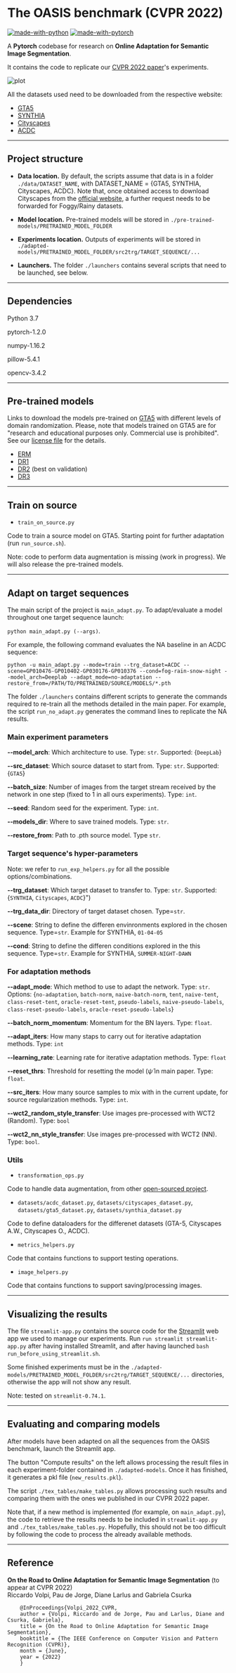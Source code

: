 # The OASIS benchmark (CVPR 2022)

[![made-with-python](https://img.shields.io/badge/made%20with-python-blue.svg)](https://www.python.org/)
[![made-with-pytorch](https://img.shields.io/badge/made%20with-pytorch-red.svg)](https://pytorch.org)

A **Pytorch** codebase for research on **Online Adaptation for Semantic Image Segmentation**.

It contains the code to replicate our [CVPR 2022 paper](https://arxiv.org/abs/2203.16195)'s experiments.

![plot](./front_image.png)

All the datasets used need to be downloaded from the respective website:

- [GTA5](https://download.visinf.tu-darmstadt.de/data/from_games/)
- [SYNTHIA](http://synthia-dataset.net/downloads/)
- [Cityscapes](https://www.cityscapes-dataset.com)
- [ACDC](https://acdc.vision.ee.ethz.ch/login?target=%2Fdownload)

---

## Project structure

- **Data location.** By default, the scripts assume that data is in a folder `./data/DATASET_NAME`, with DATASET_NAME = {GTA5, SYNTHIA, Cityscapes, ACDC}. Note that, once obtained access to download Cityscapes from the [official website](https://www.cityscapes-dataset.com), a further request needs to be forwarded for Foggy/Rainy datasets. 

- **Model location.** Pre-trained models will be stored in `./pre-trained-models/PRETRAINED_MODEL_FOLDER`

- **Experiments location.** Outputs of experiments will be stored in `./adapted-models/PRETRAINED_MODEL_FOLDER/src2trg/TARGET_SEQUENCE/...`

- **Launchers.** The folder `./launchers` contains several scripts that need to be launched, see below.

---

## Dependencies

Python 3.7

pytorch-1.2.0

numpy-1.16.2

pillow-5.4.1

opencv-3.4.2

---

## Pre-trained models

Links to download the models pre-trained on [GTA5](https://download.visinf.tu-darmstadt.de/data/from_games/) with different levels of domain randomization. Please, note that models trained on GTA5 are for "research and educational purposes only. Commercial use is prohibited". See our [license file](https://github.com/naver/oasis/blob/master/LICENSE-OASIS.txt) for the details.

- [ERM](https://download.europe.naverlabs.com/oasis/erm_model.pth) 
- [DR1](https://download.europe.naverlabs.com/oasis/dr1_model.pth)
- [DR2](https://download.europe.naverlabs.com/oasis/dr2_model.pth) (best on validation)
- [DR3](https://download.europe.naverlabs.com/oasis/dr3_model.pth)

---

## Train on source

- `train_on_source.py`

Code to train a source model on GTA5. Starting point for further adaptation (run `run_source.sh`).

Note: code to perform data augmentation is missing (work in progress). We will also release the pre-trained models.

---

## Adapt on target sequences

The main script of the project is `main_adapt.py`. To adapt/evaluate a model throughout one target sequence launch:

`python main_adapt.py (--args)`. 

For example, the following command evaluates the NA baseline in an ACDC sequence:

`python -u main_adapt.py --mode=train --trg_dataset=ACDC --scene=GP010476-GP010402-GP030176-GP010376 --cond=fog-rain-snow-night --model_arch=Deeplab --adapt_mode=no-adaptation --restore_from=/PATH/TO/PRETRAINED/SOURCE/MODELS/*.pth`

The folder `./launchers` contains different scripts to generate the commands required to re-train all the methods detailed in the main paper. For example, the script `run_no_adapt.py` generates the command lines to replicate the NA results. 

### Main experiment parameters

   **--model_arch**: Which architecture to use. Type: `str`. Supported: {`DeepLab`}
   
   **--src_dataset**: Which source dataset to start from. Type: `str`. Supported: {`GTA5`}
	
   **--batch_size**: Number of images from the target stream received by the network in one step (fixed to 1 in all ours experiments). Type: `int`.
   
   **--seed**: Random seed for the experiment. Type: `int`.
	
   
   **--models_dir**: Where to save trained models. Type: `str`.
   
   **--restore_from**: Path to .pth source model. Type `str`.

### Target sequence's hyper-parameters

Note: we refer to `run_exp_helpers.py` for all the possible options/combinations.

   **--trg_dataset**: Which target dataset to transfer to. Type: `str`. Supported: {`SYNTHIA`, `Cityscapes`, `ACDC`}")
	
   **--trg_data_dir**: Directory of target dataset chosen. Type=`str`.
	
   **--scene**: String to define the differen envinronments explored in the chosen sequence. Type=`str`. Example for SYNTHIA, `01-04-05`

   **--cond**: String to define the differen conditions explored in the this sequence. Type=`str`. Example for SYNTHIA, `SUMMER-NIGHT-DAWN`


### For adaptation methods

   **--adapt_mode**: Which method to use to adapt the network. Type: `str`. Options: {`no-adaptation`, `batch-norm`, `naive-batch-norm`, `tent`, `naive-tent`, `class-reset-tent`, `oracle-reset-tent`, `pseudo-labels`, `naive-pseudo-labels`, `class-reset-pseudo-labels`, `oracle-reset-pseudo-labels`}
  
   **--batch_norm_momentum**: Momentum for the BN layers. Type: `float`.
   
   **--adapt_iters**: How many staps to carry out for iterative adaptation methods. Type: `int`
	
   **--learning_rate**: Learning rate for iterative adaptation methods. Type: `float`
	
   **--reset_thrs**: Threshold for resetting the model ($\hat{\psi}$ in main paper. Type: `float`.

   **--src_iters**: How many source samples to mix with in the current update, for source regularization methods. Type: `int`.

   **--wct2_random_style_transfer**: Use images pre-processed with WCT2 (Random). Type: `bool`
   
   **--wct2_nn_style_transfer**: Use images pre-processed with WCT2 (NN). Type: `bool`.

### Utils

- `transformation_ops.py`

Code to handle data augmentation, from other [open-sourced project](https://github.com/ricvolpi/domain-shift-robustness).

- `datasets/acdc_dataset.py`, `datasets/cityscapes_dataset.py`, `datasets/gta5_dataset.py`, `datasets/synthia_dataset.py`

Code to define dataloaders for the differenet datasets (GTA-5, Cityscapes A.W., Cityscapes O., ACDC).

- `metrics_helpers.py`

Code that contains functions to support testing operations.

- `image_helpers.py`

Code that contains functions to support saving/processing images.

---

## Visualizing the results

The file `streamlit-app.py` contains the source code for the [Streamlit](https://streamlit.io) web app we used to manage our experiments. Run `run streamlit streamlit-app.py` after having installed Streamlit, and after having launched `bash run_before_using_streamlit.sh`.

Some finished experiments must be in the `./adapted-models/PRETRAINED_MODEL_FOLDER/src2trg/TARGET_SEQUENCE/...` directories, otherwise the app will not show any result.

Note: tested on `streamlit-0.74.1`.

---

## Evaluating and comparing models

After models have been adapted on all the sequences from the OASIS benchmark, launch the Streamlit app.

The button "Compute results" on the left allows processing the result files in each experiment-folder contained in `./adapted-models`. Once it has finished, it generates a pkl file (`new_results.pkl`). 

The script `./tex_tables/make_tables.py` allows processing such results and comparing them with the ones we published in our CVPR 2022 paper. 

Note that, if a new method is implemented (for example, on `main_adapt.py`), the code to retrieve the results needs to be included in `streamlit-app.py` and `./tex_tables/make_tables.py`. Hopefully, this should not be too difficult by following the code to process the already available methods.

---

## Reference

**On the Road to Online Adaptation for Semantic Image Segmentation** (to appear at CVPR 2022)  
Riccardo Volpi, Pau de Jorge, Diane Larlus and Gabriela Csurka
```
    @InProceedings{Volpi_2022_CVPR,
    author = {Volpi, Riccardo and de Jorge, Pau and Larlus, Diane and Csurka, Gabriela},
    title = {On the Road to Online Adaptation for Semantic Image Segmentation},
    booktitle = {The IEEE Conference on Computer Vision and Pattern Recognition (CVPR)},
    month = {June},
    year = {2022}
    }
```
